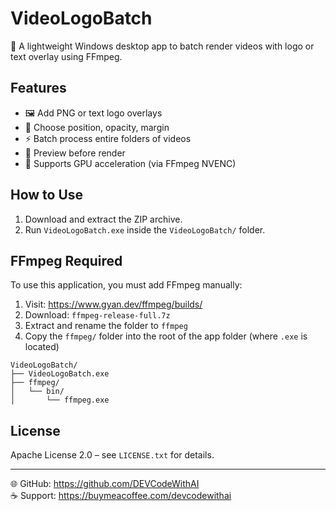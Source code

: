 # VideoLogoBatch

🔧 A lightweight Windows desktop app to batch render videos with logo or text overlay using FFmpeg.

## Features

- 🖼️ Add PNG or text logo overlays
- 🎯 Choose position, opacity, margin
- ⚡ Batch process entire folders of videos
- 🧪 Preview before render
- 🚀 Supports GPU acceleration (via FFmpeg NVENC)

## How to Use

1. Download and extract the ZIP archive.
2. Run `VideoLogoBatch.exe` inside the `VideoLogoBatch/` folder.

## FFmpeg Required

To use this application, you must add FFmpeg manually:

1. Visit: https://www.gyan.dev/ffmpeg/builds/
2. Download: `ffmpeg-release-full.7z`
3. Extract and rename the folder to `ffmpeg`
4. Copy the `ffmpeg/` folder into the root of the app folder (where `.exe` is located)

```
VideoLogoBatch/
├── VideoLogoBatch.exe
├── ffmpeg/
│   └── bin/
│       └── ffmpeg.exe
```

## License

Apache License 2.0 – see `LICENSE.txt` for details.

---

🌐 GitHub: https://github.com/DEVCodeWithAI  
☕ Support: https://buymeacoffee.com/devcodewithai

